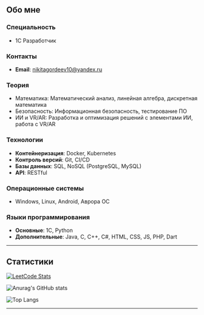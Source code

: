 ## Обо мне

### Специальность 
- 1С Разработчик

### Контакты  
- **Email**: [nikitagordeev10@yandex.ru](mailto:nikitagordeev10@yandex.ru)

### Теория
- Математика: Математический анализ, линейная алгебра, дискретная математика
- Безопасность: Информационная безопасность, тестирование ПО
- ИИ и VR/AR: Разработка и оптимизация решений с элементами ИИ, работа с VR/AR

### Технологии
- **Контейнеризация**: Docker, Kubernetes
- **Контроль версий**: Git, CI/CD
- **Базы данных**: SQL, NoSQL (PostgreSQL, MySQL)
- **API**: RESTful

### Операционные системы
- Windows, Linux, Android, Аврора ОС

### Языки программирования
- **Основные**: 1С, Python  
- **Дополнительные**: Java, C, C++, C#, HTML, CSS, JS, PHP, Dart

---


## Статистики

[![LeetCode Stats](https://leetcode.card.workers.dev/nikitagordeev10?theme=dark&font=baloo&extension=null)](https://leetcode.com/u/nikitagordeev10/)

![Anurag's GitHub stats](https://github-readme-stats.vercel.app/api?username=nikitagordeev10&show_icons=true&theme=dark)

![Top Langs](https://github-readme-stats.vercel.app/api/top-langs/?username=nikitagordeev10&langs_count=15&theme=dark&layout=compact)




---
